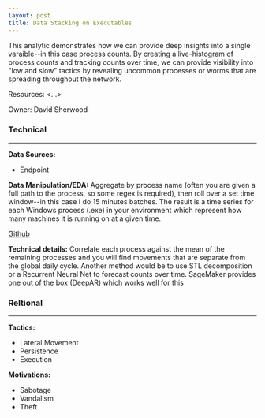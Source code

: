 ```yaml
---
layout: post
title: Data Stacking on Executables
---
```

This analytic demonstrates how we can provide deep insights into a single varaible--in this case process counts. By creating a live-histogram of process counts and tracking counts over time, we can provide visibility into "low and slow" tactics by revealing uncommon processes or worms that are spreading throughout the network.

Resources: <…>

Owner: David Sherwood

### Technical
----
**Data Sources:**
* Endpoint

**Data Manipulation/EDA:** Aggregate by process name (often you are given a full path to the process, so some regex is required), then roll over a set time window--in this case I do 15 minutes batches. The result is a time series for each Windows process (.exe) in your environment which represent how many machines it is running on at a given time.

[Github](https://github.boozallencsn.com/commercial-analytics/Lighthouse-POC-analytics/blob/master/Data-Stacking-POC.ipynb)

**Technical details:** Correlate each process against the mean of the remaining processes and you will find movements that are separate from the global daily cycle. Another method would be to use STL decomposition or a Recurrent Neural Net to forecast counts over time. SageMaker provides one out of the box (DeepAR) which works well for this

### Reltional
----
**Tactics:**
* Lateral Movement
* Persistence
* Execution

**Motivations:**
* Sabotage
* Vandalism
* Theft
